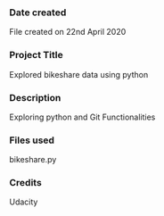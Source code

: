 ### Date created
File created on 22nd April 2020

### Project Title
Explored bikeshare data using python

### Description
Exploring python and Git Functionalities

### Files used
bikeshare.py

### Credits
Udacity
